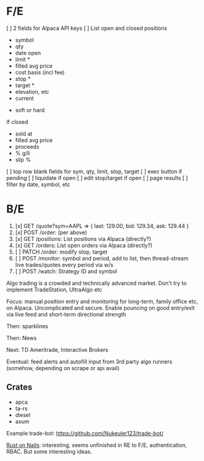 # F/E

[ ] 2 fields for Alpaca API keys
[ ] List open and closed positions
   - symbol
   - qty
   - date open
   - limit *
   - filled avg price
   - cost basis (incl fee)
   - stop *
   - target *
   - elevation, etc
   - current

* soft or hard

If closed
   - sold at
   - filled avg price
   - proceeds
   - % g/li
   - slip %

[ ] top row blank fields for sym, qty, limit, stop, target
[ ] exec button if pending
[ ] liquidate if open
[ ] edit stop/target if open
[ ] page results
[ ] filter by date, symbol, etc

# B/E

  1. [x] GET /quote?sym=AAPL => { last: 129.00, bid: 129.34, ask: 129.44 }
  2. [x] POST /order: (per above)
  3. [x] GET /positions: List positions via Alpaca (directly?)
  4. [x] GET /orders: List open orders via Alpaca (directly?)
  5. [ ] PATCH /order: modify stop, target
  6. [ ] POST /monitor: symbol and period, add to list, then thread-stream live trades/quotes every period via w/s
  7. [ ] POST /watch: Strategy ID and symbol

Algo trading is a crowded and technically advanced market. Don't try to implement TradeStation, UltraAlgo etc

Focus: manual position entry and monitoring for long-term, family office etc,
on Alpaca. Uncomplicated and secure. Enable pouncing on good entry/exit via
live feed and short-term directional strength

Then: sparklines

Then: News

Next: TD Ameritrade, Interactive Brokers

Eventual: feed alerts and autofill input from 3rd party algo runners (somehow, depending on scrape or api avail)

## Crates
  * apca
  * ta-rs
  * diesel
  * axum

Example trade-bot: https://github.com/Nukeuler123/trade-bot/

[Rust on Nails](https://rust-on-nails.com/): interesting, seems unfinished in
RE to F/E, authentication, RBAC. But some interesting ideas.

